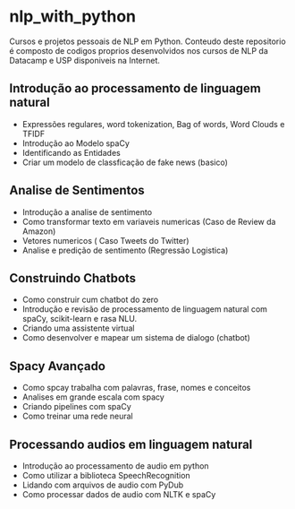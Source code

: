 # nlp_with_python
Cursos e projetos pessoais de NLP em Python. 
Conteudo deste repositorio é composto de codigos proprios desenvolvidos nos cursos de NLP da Datacamp e USP disponiveis na Internet.


## Introdução ao processamento de linguagem natural

* Expressões regulares, word tokenization, Bag of words, Word Clouds e TFIDF
* Introdução ao Modelo spaCy
* Identificando as Entidades
* Criar um modelo de classficação de fake news (basico)

## Analise de Sentimentos

* Introdução a analise de sentimento
* Como transformar texto em variaveis numericas (Caso de Review da Amazon)
* Vetores numericos ( Caso Tweets do Twitter)
* Analise e predição de sentimento (Regressão Logistica)

## Construindo Chatbots

* Como construir cum chatbot do zero
* Introdução e revisão de processamento de linguagem natural com spaCy, scikit-learn e rasa NLU.
* Criando uma assistente virtual
* Como desenvolver e mapear um sistema de dialogo (chatbot)

## Spacy Avançado

* Como spcay trabalha com palavras, frase, nomes e conceitos
* Analises em grande escala com spacy
* Criando pipelines com spaCy
* Como treinar uma rede neural

## Processando audios em linguagem natural

* Introdução ao processamento de audio em python
* Como utilizar a biblioteca SpeechRecognition 
* Lidando com arquivos de audio com PyDub
* Como processar dados de audio com NLTK e spaCy
